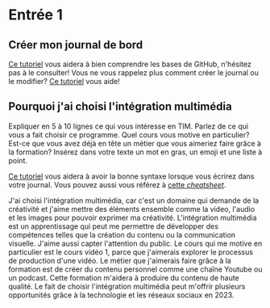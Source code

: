 # Entrée 1
## Créer mon journal de bord
[Ce tutoriel](https://guides.github.com/activities/hello-world/) vous aidera à bien comprendre les bases de GitHub, n'hésitez pas à le consulter!
Vous ne vous rappelez plus comment créer le journal ou le modifier? [Ce tutoriel](https://youtu.be/lX3bpuLK_Sg) vous aide! 

## Pourquoi j'ai choisi l'intégration multimédia
Expliquer en 5 à 10 lignes ce qui vous intéresse en TIM. Parlez de ce qui vous a fait choisir ce programme. Quel cours vous motive en particulier? Est-ce que vous avez déjà en tête un métier que vous aimeriez faire grâce à la formation? Insérez dans votre texte un mot en gras, un emoji et une liste à point. 

[Ce tutoriel](https://guides.github.com/features/mastering-markdown/) vous aidera à avoir la bonne syntaxe lorsque vous écrirez dans votre journal. Vous pouvez aussi vous référez à [cette *cheatsheet*](https://github.com/tchapi/markdown-cheatsheet/blob/master/README.md). 

J'ai choisi l'intégration multimédia, car c'est un domaine qui demande de la créativité et j'aime mettre des éléments ensemble comme la video, l'audio et les images pour pouvoir exprimer ma créativité. L'intégration multimédia est un apprentissage qui peut me permettre de développer des compétences telles que la création du contenu ou la communication visuelle. J'aime aussi capter l'attention du public. Le cours qui me motive en particulier est le cours vidéo 1, parce que j'aimerais explorer le processus de production d'une vidéo. Le métier que j'aimerais faire grâce à la formation est de créer du contenu personnel comme une chaîne Youtube ou un podcast. Cette formation m'aidera à produire du contenu de haute qualité. Le fait de choisir l'intégration multimédia peut m'offrir plusieurs opportunités grâce à la technologie et les réseaux sociaux en 2023.   




